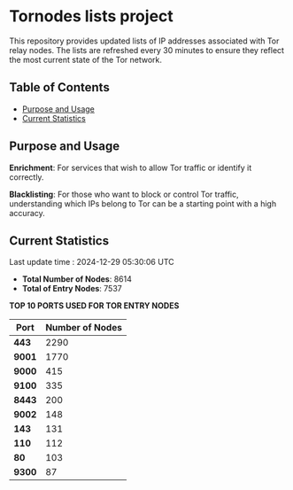 # Tornodes lists project

This repository provides updated lists of IP addresses associated with Tor relay nodes. The lists are refreshed every 30 minutes to ensure they reflect the most current state of the Tor network.

## Table of Contents

- [Purpose and Usage](#purpose-and-usage)
- [Current Statistics](#current-statistics)


## Purpose and Usage

**Enrichment**: For services that wish to allow Tor traffic or identify it correctly.

**Blacklisting**: For those who want to block or control Tor traffic, understanding which IPs belong to Tor can be a starting point with a high accuracy.

## Current Statistics

Last update time : 2024-12-29 05:30:06 UTC

- **Total Number of Nodes**: 8614
- **Total of Entry Nodes**: 7537

**TOP 10 PORTS USED FOR TOR ENTRY NODES**

| **Port** | **Number of Nodes** |
|------|-----------------|
| **443**   | 2290  |
| **9001**   | 1770  |
| **9000**   | 415  |
| **9100**   | 335  |
| **8443**   | 200  |
| **9002**   | 148  |
| **143**   | 131  |
| **110**   | 112  |
| **80**   | 103  |
| **9300**   | 87  |

